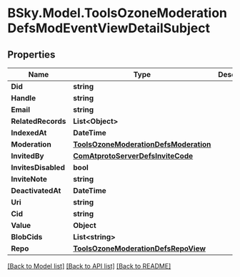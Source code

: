 # BSky.Model.ToolsOzoneModerationDefsModEventViewDetailSubject

## Properties

Name | Type | Description | Notes
------------ | ------------- | ------------- | -------------
**Did** | **string** |  | 
**Handle** | **string** |  | 
**Email** | **string** |  | [optional] 
**RelatedRecords** | **List&lt;Object&gt;** |  | 
**IndexedAt** | **DateTime** |  | 
**Moderation** | [**ToolsOzoneModerationDefsModeration**](ToolsOzoneModerationDefsModeration.md) |  | 
**InvitedBy** | [**ComAtprotoServerDefsInviteCode**](ComAtprotoServerDefsInviteCode.md) |  | [optional] 
**InvitesDisabled** | **bool** |  | [optional] 
**InviteNote** | **string** |  | [optional] 
**DeactivatedAt** | **DateTime** |  | [optional] 
**Uri** | **string** |  | 
**Cid** | **string** |  | 
**Value** | **Object** |  | 
**BlobCids** | **List&lt;string&gt;** |  | 
**Repo** | [**ToolsOzoneModerationDefsRepoView**](ToolsOzoneModerationDefsRepoView.md) |  | 

[[Back to Model list]](../README.md#documentation-for-models) [[Back to API list]](../README.md#documentation-for-api-endpoints) [[Back to README]](../README.md)

